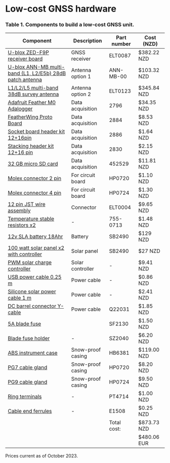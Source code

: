 # Low-cost GNSS hardware


### Table 1. Components to build a low-cost GNSS unit.

| Component                                                                                           | Description              | Part number       | Cost (NZD)  |
|-----------------------------------------------------------------------------------------------------|--------------------------|-------------------|-------------|
| [U-blox ZED-F9P receiver board](https://gnss.store/zed-f9p-gnss-modules/99-13-elt0087.html#/27-add_antenna-without_antenna) | GNSS receiver | ELT0087 | $382.22 NZD |
| [U-blox ANN-MB multi-band (L1, L2/E5b) 28dB patch antenna](https://www.u-blox.com/en/product/ann-mb-series) | Antenna option 1 |  ANN-MB-00        | $103.32 NZD |
| [L1/L2/L5 multi-band 38dB survey antenna](https://gnss.store/gnss-rtk-multiband-antennas/140-elt0123.html)  | Antenna option 2 |  ELT0123          | $345.84 NZD |
| [Adafruit Feather M0 Adalogger](https://www.adafruit.com/product/2796)                              | Data acquisition         |  2796             | $34.35 NZD  |
| [FeatherWing Proto Board](https://www.adafruit.com/product/2884)                                    | Data acquisition         |  2884             | $8.53 NZD   |
| [Socket board header kit 12+16pin](https://www.adafruit.com/product/2886)                           | Data acquisition         |  2886             | $1.64 NZD   |
| [Stacking header kit 12+16 pin](https://www.adafruit.com/product/2830)                              | Data acquisition         |  2830             | $2.15 NZD   |
| [32 GB micro SD card](https://www.ascent.co.nz/productspecification.aspx?itemID=452529)             | Data acquisition         |  452529           | $11.81 NZD  |
| [Molex connector 2 pin](https://www.jaycar.co.nz/2-pin-0-1in-header-with-crimp-pins-2-54mm-pitch/p/HM3402) | For circuit board        |  HP0720    | $1.10 NZD   |
| [Molex connector 4 pin](https://www.jaycar.co.nz/4-pin-0-1in-header-with-crimp-pins-2-54mm-pitch/p/HM3404?)| For circuit board        |  HP0724    | $1.30 NZD   |
| [12 pin JST wire assembly](https://gnss.store/cable-connectors/18-ELT0004.html)                     | Connector                |  ELT0004          | $9.65 NZD   |
| [Temperature stable resistors x2](https://nz.rs-online.com/web/p/through-hole-resistors/7550713)    | -                        |  755-0713         | $1.48 NZD   |
| [12v SLA battery 18Ahr](https://www.jaycar.co.nz/12v-18ah-sla-battery/p/SB2490)                     | Battery                  |  SB2490           | $129 NZD    |
| [100 watt solar panel x2 with controller](https://www.aliexpress.com/item/1005004121593648.html)    | Solar panel              |  SB2490           | $27 NZD     |
| [PWM solar charge controller](https://www.aliexpress.com/item/1005003634186508.html)                | Solar controller         |  -                | $9.41 NZD   |
| [USB power cable 0.25 m](https://www.aliexpress.com/item/32958208619.html)                          | Power cable              |  -                | $0.86 NZD   |
| [Silicone solar power cable 1 m](https://www.aliexpress.com/item/4000625095039.html)                | Power cable              |  -                | $2.41 NZD   |
| [DC barrel connector Y-cable](https://www.aliexpress.com/item/4000533388911.html)                   | Power cable              |  Q22031           | $1.85 NZD   |
| [5A blade fuse](https://www.jaycar.co.nz/5a-tan-standard-blade-fuse/p/SF2130)                       |                          |  SF2130           | $1.50 NZD   |
| [Blade fuse holder](https://www.jaycar.co.nz/30a-32vdc-inline-standard-blade-fuse-holder/p/SZ2040)  | -                        |  SZ2040           | $6.20 NZD   |
| [ABS instrument case](https://www.jaycar.co.nz/abs-instrument-case-with-purge-valve-mpv2/p/HB6381)  | Snow-proof casing        |  HB6381           | $119.00 NZD |
| [PG7 cable gland](https://www.jaycar.co.nz/3-6-5mm-dia-waterproof-cable-glands-pack-of-2/p/HP0720)  | Snow-proof casing        |  HP0720           | $8.20 NZD   |
| [PG9 cable gland](https://www.jaycar.co.nz/4-8mm-dia-waterproof-cable-glands-pack-of-2/p/HP0724)    | Snow-proof casing        |  HP0724           | $9.50 NZD   |
| [Ring terminals](https://www.jaycar.co.nz/eye-terminal-yellow-pack-of-8/p/PT4714)                   | -                        |  PT4714           | $1.00 NZD   |
| [Cable end ferrules](https://www.aliexpress.com/item/33040940850.html)                              | -                        |  E1508            | $0.25 NZD   |
|                                                                                                     |                          |  Total cost:      | $873.73 NZD |
|                                                                                                     |                          |                   | $480.06 EUR |

Prices current as of October 2023. 
